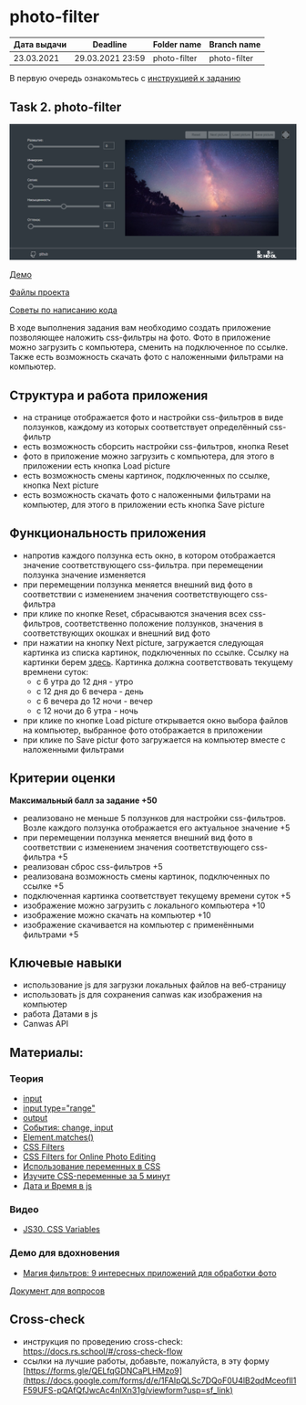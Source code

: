 # photo-filter

| Дата выдачи | Deadline         | Folder name   | Branch name   |
| ------------| ---------------- | ------------- | ------------- |
| 23.03.2021  | 29.03.2021 23:59 | photo-filter  | photo-filter  |

В первую очередь ознакомьтесь с [инструкцией к заданию](tasks/js-projects.md) 

## Task 2. photo-filter

![screenshot](images/photo-filter.png)

[Демо](https://www.cssfiltergenerator.com/)

[Файлы проекта](https://github.com/rolling-scopes-school/stage1-tasks/tree/photo-filter/photo-filter)

[Советы по написанию кода](tasks/photo-filter-hints.md)

В ходе выполнения задания вам необходимо создать приложение позволяющее наложить css-фильтры на фото. Фото в приложение можно загрузить с компьютера, сменить на подключенное по ссылке. Также есть возможность скачать фото с наложенными фильтрами на компьютер. 

## Структура и работа приложения
- на странице отображается фото и настройки css-фильтров в виде ползунков, каждому из которых соответствует определённый css-фильтр
- есть возможность сборсить настройки css-фильтров, кнопка Reset
- фото в приложение можно загрузить с компьютера, для этого в приложении есть кнопка Load picture
- есть возможность смены картинок, подключенных по ссылке, кнопка Next picture
- есть возможность скачать фото с наложенными фильтрами на компьютер, для этого в приложении есть кнопка Save picture

## Функциональность приложения
- напротив каждого ползунка есть окно, в котором отображается значение соответствующего css-фильтра. при перемещении ползунка значение изменяется
- при перемещении ползунка меняется внешний вид фото в соответствии с изменением значения соответствующего css-фильтра
- при клике по кнопке Reset, сбрасываются значения всех css-фильтров, соответственно положение ползунков, значения в соответствующих окошках и внешний вид фото
- при нажатии на кнопку Next picture, загружается следующая картинка из списка картинок, подключенных по ссылке. Ссылку на картинки берем [здесь](https://raw.githubusercontent.com/rolling-scopes-school/stage1-tasks/assets/images/). Картинка должна соответствовать текущему времнени суток:
  + с 6 утра до 12 дня - утро
  + с 12 дня до 6 вечера - день
  + с 6 вечера до 12 ночи - вечер
  + с 12 ночи до 6 утра - ночь
- при клике по кнопке Load picture открывается окно выбора файлов на компьютер, выбранное фото отображается в приложении
- при клике по Save pictur фото загружается на компьютер вместе с наложенными фильтрами

## Критерии оценки

**Максимальный балл за задание +50**
- реализовано не меньше 5 ползунков для настройки css-фильтров. Возле каждого ползунка отображается его актуальное значение +5
- при перемещении ползунка меняется внешний вид фото в соответствии с изменением значения соответствующего css-фильтра +5
- реализован сброс css-фильтров +5
- реализована возможность смены картинок, подключенных по ссылке +5
- подключенная картинка соответствует текущему времени суток +5
- изображение можно загрузить с локального компьютера +10
- изображение можно скачать на компьютер +10
- изображение скачивается на компьютер с применёнными фильтрами +5

## Ключевые навыки
- использование js для загрузки локальных файлов на веб-страницу
- использовать js для сохранения сanwas как изображения на компьютер
- работа Датами в js
- Canwas API


## Материалы:

### Теория
- [input](https://developer.mozilla.org/ru/docs/Web/HTML/Element/Input)
- [input type="range"](https://developer.mozilla.org/ru/docs/Web/HTML/Element/Input/range)
- [output](https://developer.mozilla.org/ru/docs/Web/HTML/Element/output)
- [События: change, input](https://learn.javascript.ru/events-change-input)
- [Element.matches()](https://developer.mozilla.org/ru/docs/Web/API/Element/matches)
- [CSS Filters](https://css-tricks.com/almanac/properties/f/filter/)
- [CSS Filters for Online Photo Editing](https://orangeable.com/css/filters)
- [Использование переменных в CSS](https://developer.mozilla.org/ru/docs/Web/CSS/Using_CSS_custom_properties)
- [Изучите CSS-переменные за 5 минут](https://medium.com/devschacht/изучите-css-переменные-за-5-минут-3a5dc6193857)
- [Дата и Время в js](https://learn.javascript.ru/datetime)

### Видео
- [JS30. CSS Variables](https://youtu.be/AHLNzv13c2I)

### Демо для вдохновения
- [Магия фильтров: 9 интересных приложений для обработки фото](https://asn24.ru/sova/community/magiya-filtrov-9-interesnykh-prilozheniy-dlya-obrabotki-foto-v-instagram/)


[Документ для вопросов](https://docs.google.com/spreadsheets/d/1dMDLBC4-1XPaVMehZB6DqetToXZhq4x0PiZtj-jvLRc/edit#gid=487334651)

## Cross-check
- инструкция по проведению cross-check: https://docs.rs.school/#/cross-check-flow
- ссылки на лучшие работы, добавьте, пожалуйста, в эту форму [https://forms.gle/QELfqGDNCaPLHMzo9](https://docs.google.com/forms/d/e/1FAIpQLSc7DQoF0U4lB2qdMceofIl1F59UFS-pQAfQfJwcAc4nIXn31g/viewform?usp=sf_link)